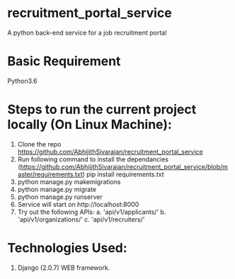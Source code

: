 # recruitment_portal_service
A python back-end service for a job recruitment portal


# Basic Requirement
Python3.6


# Steps to run the current project locally (On Linux Machine):
1. Clone the repo https://github.com/AbhijithSivarajan/recruitment_portal_service
2. Run following command to install the dependancies (https://github.com/AbhijithSivarajan/recruitment_portal_service/blob/master/requirements.txt)
    pip install requirements.txt
3. python manage.py makemigrations
4. python manage.py migrate
5. python manage.py runserver
6. Service will start on http://localhost:8000
7. Try out the following APIs:
    a. 'api/v1/applicants/'
    b. 'api/v1/organizations/'
    c. 'api/v1/recruiters/'


# Technologies Used:
1. Django (2.0.7) WEB framework.
